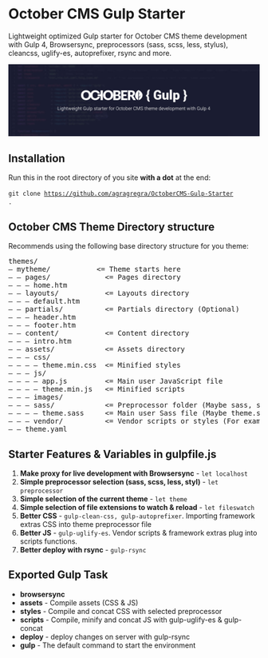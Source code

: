 <h1>October CMS Gulp Starter</h1>

<p>Lightweight optimized Gulp starter for October CMS theme development with Gulp 4, Browsersync, preprocessors (sass, scss, less, stylus), cleancss, uglify-es, autoprefixer, rsync and more.</p>

<p>
	<img src="https://raw.githubusercontent.com/agragregra/agragregra.github.com/master/images/october-gulp-preview.jpg" alt="Optober Gulp">
</p>

<h2>Installation</h2>

<p>Run this in the root directory of you site <strong>with a dot</strong> at the end:</p>

<code>git clone https://github.com/agragregra/OctoberCMS-Gulp-Starter .</code>

<h2>October CMS Theme Directory structure</h2>

<p>Recommends using the following base directory structure for you theme:</p>

<pre>
themes/
— mytheme/           <= Theme starts here
— — pages/             <= Pages directory
— — — home.htm
— — layouts/           <= Layouts directory
— — — default.htm
— — partials/          <= Partials directory (Optional)
— — — header.htm
— — — footer.htm
— — content/           <= Content directory
— — — intro.htm
— — assets/            <= Assets directory
— — — css/
— — — — theme.min.css  <= Minified styles
— — — js/
— — — — app.js         <= Main user JavaScript file
— — — — theme.min.js   <= Minified scripts
— — — images/
— — — sass/            <= Preprocessor folder (Maybe sass, scss, less, styl)
— — — — theme.sass     <= Main user Sass file (Maybe theme.sass, theme.scss, theme.less or theme.styl)
— — — vendor/          <= Vendor scripts or styles (For example - jQuery, Bootstrap, etc..)
— — theme.yaml
</pre>

<h2>Starter Features & Variables in gulpfile.js</h2>

<ol>
	<li><strong>Make proxy for live development with Browsersync</strong> - <code>let localhost</code></li>
	<li><strong>Simple preprocessor selection (sass, scss, less, styl)</strong> - <code>let preprocessor</code></li>
	<li><strong>Simple selection of the current theme</strong> - <code>let theme</code></li>
	<li><strong>Simple selection of file extensions to watch & reload</strong> - <code>let fileswatch</code></li>
	<li><strong>Better CSS</strong> - <code>gulp-clean-css, gulp-autoprefixer</code>. Importing framework extras CSS into theme preprocessor file</li>
	<li><strong>Better JS</strong> - <code>gulp-uglify-es</code>. Vendor scripts & framework extras plug into scripts functions.</li>
	<li><strong>Better deploy with rsync</strong> - <code>gulp-rsync</code></li>
</ol>

<h2>Exported Gulp Task</h2>

<ul>
	<li><strong>browsersync</strong></li>
	<li><strong>assets</strong> - Compile assets (CSS & JS)</li>
	<li><strong>styles</strong> - Compile and concat CSS with selected preprocessor</li>
	<li><strong>scripts</strong> - Compile, minify and concat JS with gulp-uglify-es & gulp-concat</li>
	<li><strong>deploy</strong> - deploy changes on server with gulp-rsync</li>
	<li><strong>gulp</strong> - The default command to start the environment</li>
</ul>
